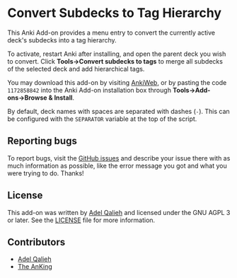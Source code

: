 # Convert Subdecks to Tag Hierarchy

This Anki Add-on provides a menu entry to convert the currently active deck's
subdecks into a tag hierarchy.

To activate, restart Anki after installing, and open the parent deck you wish to
convert. Click **Tools→Convert subdecks to tags** to merge all subdecks of the
selected deck and add hierarchical tags.

You may download this add-on by visiting [AnkiWeb](https://ankiweb.net/shared/info/1172858842),
or by pasting the code `1172858842` into the Anki Add-on installation box
through **Tools→Add-ons→Browse & Install**.

By default, deck names with spaces are separated with dashes (`-`). This can be
configured with the `SEPARATOR` variable at the top of the script.

## Reporting bugs

To report bugs, visit the [GitHub issues](https://github.com/adelq/anki_hierarchy/issues)
and describe your issue there with as much information as possible, like the
error message you got and what you were trying to do. Thanks!

## License

This add-on was written by [Adel Qalieh](https://blog.adelqalieh.com/) and
licensed under the GNU AGPL 3 or later. See the [LICENSE](LICENSE) file for more
information.

## Contributors

* [Adel Qalieh](https://blog.adelqalieh.com/)
* [The AnKing](https://www.ankingmed.com/)
